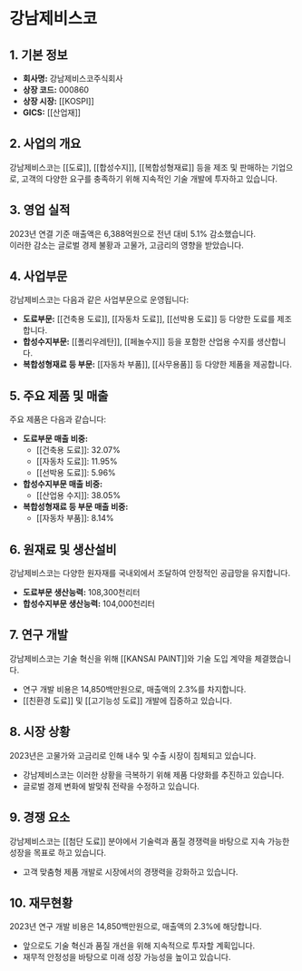 # 강남제비스코
## 1. 기본 정보
- **회사명:** 강남제비스코주식회사
- **상장 코드:** 000860
- **상장 시장:** [[KOSPI]]
- **GICS:** [[산업재]]

## 2. 사업의 개요
강남제비스코는 [[도료]], [[합성수지]], [[복합성형재료]] 등을 제조 및 판매하는 기업으로, 고객의 다양한 요구를 충족하기 위해 지속적인 기술 개발에 투자하고 있습니다.

## 3. 영업 실적
2023년 연결 기준 매출액은 6,388억원으로 전년 대비 5.1% 감소했습니다.  
이러한 감소는 글로벌 경제 불황과 고물가, 고금리의 영향을 받았습니다.

## 4. 사업부문
강남제비스코는 다음과 같은 사업부문으로 운영됩니다:  
- **도료부문:** [[건축용 도료]], [[자동차 도료]], [[선박용 도료]] 등 다양한 도료를 제조합니다.  
- **합성수지부문:** [[폴리우레탄]], [[페놀수지]] 등을 포함한 산업용 수지를 생산합니다.  
- **복합성형재료 등 부문:** [[자동차 부품]], [[사무용품]] 등 다양한 제품을 제공합니다.

## 5. 주요 제품 및 매출
주요 제품은 다음과 같습니다:  
- **도료부문 매출 비중:** 
  - [[건축용 도료]]: 32.07%
  - [[자동차 도료]]: 11.95%
  - [[선박용 도료]]: 5.96%
- **합성수지부문 매출 비중:**
  - [[산업용 수지]]: 38.05%
- **복합성형재료 등 부문 매출 비중:**
  - [[자동차 부품]]: 8.14%

## 6. 원재료 및 생산설비
강남제비스코는 다양한 원자재를 국내외에서 조달하여 안정적인 공급망을 유지합니다.  
- **도료부문 생산능력:** 108,300천리터
- **합성수지부문 생산능력:** 104,000천리터

## 7. 연구 개발
강남제비스코는 기술 혁신을 위해 [[KANSAI PAINT]]와 기술 도입 계약을 체결했습니다.  
- 연구 개발 비용은 14,850백만원으로, 매출액의 2.3%를 차지합니다.  
- [[친환경 도료]] 및 [[고기능성 도료]] 개발에 집중하고 있습니다.

## 8. 시장 상황
2023년은 고물가와 고금리로 인해 내수 및 수출 시장이 침체되고 있습니다.  
- 강남제비스코는 이러한 상황을 극복하기 위해 제품 다양화를 추진하고 있습니다.  
- 글로벌 경제 변화에 발맞춰 전략을 수정하고 있습니다.

## 9. 경쟁 요소
강남제비스코는 [[첨단 도료]] 분야에서 기술력과 품질 경쟁력을 바탕으로 지속 가능한 성장을 목표로 하고 있습니다.  
- 고객 맞춤형 제품 개발로 시장에서의 경쟁력을 강화하고 있습니다.

## 10. 재무현황
2023년 연구 개발 비용은 14,850백만원으로, 매출액의 2.3%에 해당합니다.  
- 앞으로도 기술 혁신과 품질 개선을 위해 지속적으로 투자할 계획입니다.  
- 재무적 안정성을 바탕으로 미래 성장 가능성을 높이고 있습니다.